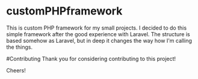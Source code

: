 # customPHPframework
This is custom PHP framework for my small projects. I decided to do this simple framework after the good experience with Laravel. The structure is based somehow as Laravel, but in deep it changes the way how I'm calling the things.

#Contributing
Thank you for considering contributing to this project!

Cheers!


